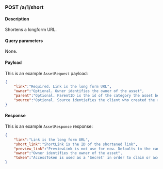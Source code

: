 ### POST /a/1/short

#### Description

Shortens a longform URL.

#### Query parameters

None.

#### Payload

This is an example `AssetRequest` payload:

```json
{
    "link":"Required. Link is the long form URL",
    "owner":"Optional. Owner identifies the owner of the asset",
    "parent":"Optional. ParentID is the id of the category the asset belongs to",
    "source":"Optional. Source identiefies the client who created the request",
}
```

#### Response

This is an example `AssetResponse` response:

```json
{
    "link":"Link is the long form URL",
    "short_link":"ShortLink is the ID of the shortened link",
    "preview_link":"PreviewLink is not use for now. Defaults to the canonical short link for now",
    "owner":"Owner identifies the owner of the asset",
    "token":"AccessToken is used as a 'Secret' in order to claim or access the asset",
}
```
